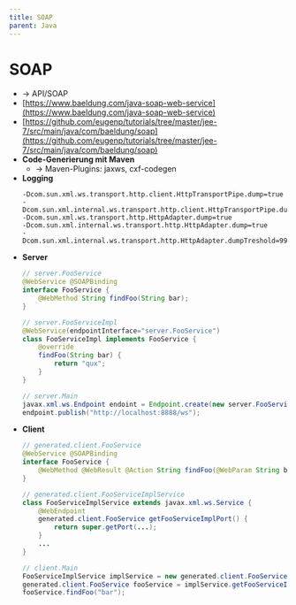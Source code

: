 ```yaml
---
title: SOAP
parent: Java
---
```


# SOAP
- → API/SOAP
- [https://www.baeldung.com/java-soap-web-service](https://www.baeldung.com/java-soap-web-service)
- [https://github.com/eugenp/tutorials/tree/master/jee-7/src/main/java/com/baeldung/soap](https://github.com/eugenp/tutorials/tree/master/jee-7/src/main/java/com/baeldung/soap)
- **Code-Generierung mit Maven**
    - → Maven-Plugins: jaxws, cxf-codegen
- **Logging**
    ```
    -Dcom.sun.xml.ws.transport.http.client.HttpTransportPipe.dump=true
    -Dcom.sun.xml.internal.ws.transport.http.client.HttpTransportPipe.dump=true
    -Dcom.sun.xml.ws.transport.http.HttpAdapter.dump=true
    -Dcom.sun.xml.internal.ws.transport.http.HttpAdapter.dump=true
    -Dcom.sun.xml.internal.ws.transport.http.HttpAdapter.dumpTreshold=999999
    ```
- **Server**
    ```java
    // server.FooService
    @WebService @SOAPBinding
    interface FooService {
        @WebMethod String findFoo(String bar);
    }

    // server.FooServiceImpl
    @WebService(endpointInterface="server.FooService")
    class FooServiceImpl implements FooService {
        @override
        findFoo(String bar) {
            return "qux";
        }
    }

    // server.Main
    javax.xml.ws.Endpoint endoint = Endpoint.create(new server.FooServiceImpl());
    endpoint.publish("http://localhost:8888/ws");
    ```
- **Client**
    ```java
    // generated.client.FooService
    @WebService @SOAPBinding
    interface FooService {
        @WebMethod @WebResult @Action String findFoo(@WebParam String bar);
    }

    // generated.client.FooServiceImplService
    class FooServiceImplService extends javax.xml.ws.Service {
        @WebEndpoint
        generated.client.FooService getFooServiceImplPort() {
            return super.getPort(...);
        }
        ...
    }

    // client.Main
    FooServiceImplService implService = new generated.client.FooServiceImplService();
    generated.client.FooService fooService = implService.getFooServiceImplPort();
    fooService.findFoo("bar");
    ```
